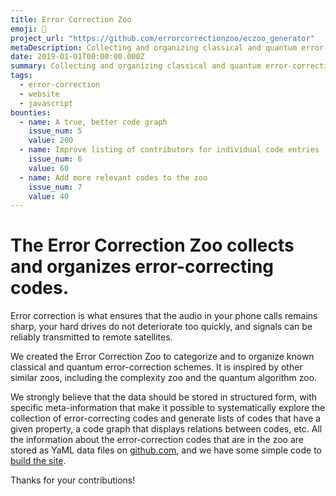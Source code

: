 ```yaml
---
title: Error Correction Zoo
emoji: 🐒
project_url: "https://github.com/errorcorrectionzoo/eczoo_generator"
metaDescription: Collecting and organizing classical and quantum error-correcting codes
date: 2019-01-01T00:00:00.000Z
summary: Collecting and organizing classical and quantum error-correcting codes
tags:
  - error-correction
  - website
  - javascript
bounties:
  - name: A true, better code graph
    issue_num: 5
    value: 200
  - name: Improve listing of contributors for individual code entries
    issue_num: 6
    value: 60
  - name: Add more relevant codes to the zoo
    issue_num: 7
    value: 40
---
```


# The Error Correction Zoo collects and organizes error-correcting codes.

Error correction is what ensures that the audio in your phone calls remains sharp, your hard drives
do not deteriorate too quickly, and signals can be reliably transmitted to remote satellites.

We created the Error Correction Zoo to categorize and to organize known classical and quantum
error-correction schemes. It is inspired by other similar zoos, including the complexity zoo
and the quantum algorithm zoo.

We strongly believe that the data should be stored in structured form, with specific meta-information
that make it possible to systematically explore the collection of error-correcting codes and generate
lists of codes that have a given property, a code graph that displays relations between codes, etc.
All the information about the error-correction codes that are in the zoo are stored as YaML data files
on [github.com](https://github.com/errorcorrectionzoo/eczoo_data/), and we have some simple code to
[build the site](https://github.com/errorcorrectionzoo/eczoo_generator/).

Thanks for your contributions!
